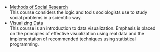 

- [Methods of Social Research](methods_social_research.Rmd) <br> 
This course considers the logic and tools sociologists use to study social problems in a scientific way.
- [Visualizing Data](data_viz.Rmd) <br> 
This course is an introduction to data visualization. Emphasis is placed on the principles of effective visualization using real data and the implementation of recommended techniques using statistical programming. 

